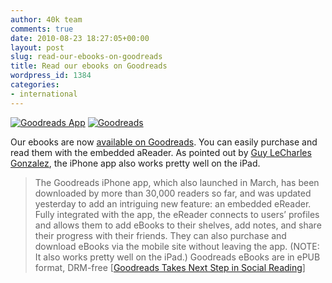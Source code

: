 ```yaml
---
author: 40k team
comments: true
date: 2010-08-23 18:27:05+00:00
layout: post
slug: read-our-ebooks-on-goodreads
title: Read our ebooks on Goodreads
wordpress_id: 1384
categories:
- international
---
```


[![Goodreads App](http://www.40kbooks.com/wp-content/uploads/Goodreads4-212x300.png)](http://www.40kbooks.com/wp-content/uploads/Goodreads4.png) [![Goodreads](http://www.40kbooks.com/wp-content/uploads/Goodreads2-210x300.png)](http://www.40kbooks.com/wp-content/uploads/Goodreads2.png)


Our ebooks are now [available on Goodreads](http://www.goodreads.com/review/list/4088119?shelf=read). You can easily purchase and read them with the embedded aReader. As pointed out by [Guy LeCharles Gonzalez](http://www.digitalbookworld.com/2010/goodreads-takes-next-step-in-social-reading/), the iPhone app also works pretty well on the iPad.


> The Goodreads iPhone app, which also launched in March, has been downloaded by more than 30,000 readers so far, and was updated yesterday to add an intriguing new feature: an embedded eReader. Fully integrated with the app, the eReader connects to users’ profiles and allows them to add eBooks to their shelves, add notes, and share their progress with their friends. They can also purchase and download eBooks via the mobile site without leaving the app. (NOTE: It also works pretty well on the iPad.)
Goodreads eBooks are in ePUB format, DRM-free
[[Goodreads Takes Next Step in Social Reading](http://www.digitalbookworld.com/2010/goodreads-takes-next-step-in-social-reading/)]

